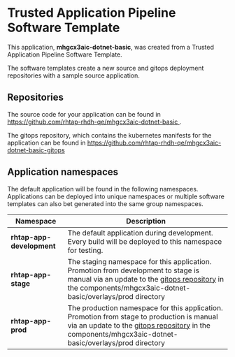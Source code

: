 # Trusted Application Pipeline Software Template

This application, **mhgcx3aic-dotnet-basic**, was created from a Trusted Application Pipeline Software Template.

The software templates create a new source and gitops deployment repositories with a sample source application. 

## Repositories

The source code for your application can be found in [https://github.com/rhtap-rhdh-qe/mhgcx3aic-dotnet-basic ](https://github.com/rhtap-rhdh-qe/mhgcx3aic-dotnet-basic ).
 
The gitops repository, which contains the kubernetes manifests for the application can be found in 
[https://github.com/rhtap-rhdh-qe/mhgcx3aic-dotnet-basic-gitops ](https://github.com/rhtap-rhdh-qe/mhgcx3aic-dotnet-basic-gitops ) 

## Application namespaces 

The default application will be found in the following namespaces. Applications can be deployed into unique namespaces or multiple software templates can also bet generated into the same group namespaces.  

|  Namespace   |  Description   |  
| -------- | -------- |   
| **rhtap-app-development** | The default application during development. Every build will be deployed to this namespace for testing. | 
| **rhtap-app-stage** | The staging namespace for this application. Promotion from development to stage is manual via an update to the [gitops repository](https://github.com/rhtap-rhdh-qe/mhgcx3aic-dotnet-basic-gitops ) in the components/mhgcx3aic-dotnet-basic/overlays/prod directory |  
| **rhtap-app-prod** | The production namespace for this application. Promotion from stage to production is manual via an update to the [gitops repository](https://github.com/rhtap-rhdh-qe/mhgcx3aic-dotnet-basic-gitops ) in the components/mhgcx3aic-dotnet-basic/overlays/prod directory | 